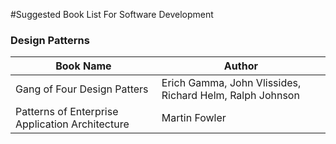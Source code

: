 #Suggested Book List For Software Development

### Design Patterns
Book Name | Author
--------- | ------
Gang of Four Design Patters | Erich Gamma, John Vlissides, Richard Helm, Ralph Johnson
Patterns of Enterprise Application Architecture | Martin Fowler